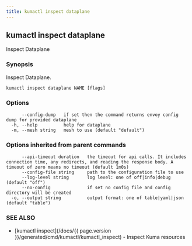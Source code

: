 ```yaml
---
title: kumactl inspect dataplane
---
```

## kumactl inspect dataplane

Inspect Dataplane

### Synopsis

Inspect Dataplane.

```
kumactl inspect dataplane NAME [flags]
```

### Options

```
      --config-dump   if set then the command returns envoy config dump for provided dataplane
  -h, --help          help for dataplane
  -m, --mesh string   mesh to use (default "default")
```

### Options inherited from parent commands

```
      --api-timeout duration   the timeout for api calls. It includes connection time, any redirects, and reading the response body. A timeout of zero means no timeout (default 1m0s)
      --config-file string     path to the configuration file to use
      --log-level string       log level: one of off|info|debug (default "off")
      --no-config              if set no config file and config directory will be created
  -o, --output string          output format: one of table|yaml|json (default "table")
```

### SEE ALSO

* [kumactl inspect](/docs/{{ page.version }}/generated/cmd/kumactl/kumactl_inspect)	 - Inspect Kuma resources

